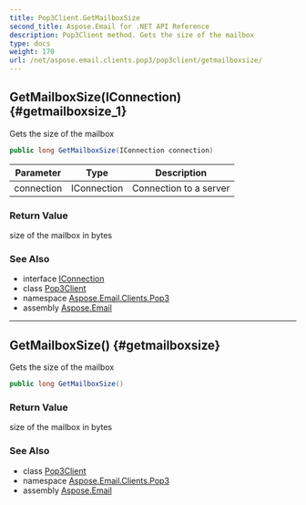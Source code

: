 ```yaml
---
title: Pop3Client.GetMailboxSize
second_title: Aspose.Email for .NET API Reference
description: Pop3Client method. Gets the size of the mailbox
type: docs
weight: 170
url: /net/aspose.email.clients.pop3/pop3client/getmailboxsize/
---
```

## GetMailboxSize(IConnection) {#getmailboxsize_1}

Gets the size of the mailbox

```csharp
public long GetMailboxSize(IConnection connection)
```

| Parameter | Type | Description |
| --- | --- | --- |
| connection | IConnection | Connection to a server |

### Return Value

size of the mailbox in bytes

### See Also

* interface [IConnection](../../../aspose.email.clients/iconnection/)
* class [Pop3Client](../)
* namespace [Aspose.Email.Clients.Pop3](../../pop3client/)
* assembly [Aspose.Email](../../../)

---

## GetMailboxSize() {#getmailboxsize}

Gets the size of the mailbox

```csharp
public long GetMailboxSize()
```

### Return Value

size of the mailbox in bytes

### See Also

* class [Pop3Client](../)
* namespace [Aspose.Email.Clients.Pop3](../../pop3client/)
* assembly [Aspose.Email](../../../)


